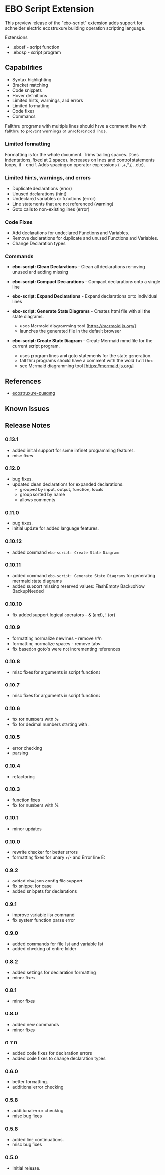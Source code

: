 # EBO Script Extension

This preview release of the "ebo-script" extension adds support for schneider electric ecostruxure building operation scripting language.

Extensions
+ .ebosf - script function
+ .ebosp - script program

## Capabilities
+ Syntax highlighting
+ Bracket matching
+ Code snippets
+ Hover definitions
+ Limited hints, warnings, and errors
+ Limited formatting
+ Code fixes
+ Commands

Fallthru programs with multiple lines should have a comment line with fallthru to prevent warnings of unreferenced lines.

### Limited formatting

Formatting is for the whole document. Trims trailing spaces. Does indentations, fixed at 2 spaces. Increases on lines and control statements loops, if - endif. Adds spacing on operator expressions (-,+,*,/, ..etc). 

### Limited hints, warnings, and errors

 + Duplicate declarations (error)
 + Unused declarations (hint)
 + Undeclared variables or functions (error)
 + Line statements that are not referenced (warning)
 + Goto calls to non-existing lines (error)

### Code Fixes

 + Add declarations for undeclared Functions and Variables.
 + Remove declarations for duplicate and unused Functions and Variables.
 + Change Declaration types  

### Commands

- __ebo-script: Clean Declarations__ - Clean all declarations removing unused and adding missing 

- __ebo-script: Compact Declarations__ - Compact declarations onto a single line

- __ebo-script: Expand Declarations__ - Expand declarations onto individual lines

- __ebo-script: Generate State Diagrams__ - Creates html file with all the state diagrams. 
    - uses Mermaid diagramming tool [https://mermaid.js.org/]
    - launches the generated file in the default browser

- __ebo-script: Create State Diagram__ - Create Mermaid mmd file for the current script program. 
    - uses program lines and goto statements for the state
    generation.
    - fall thru programs should have a comment with the word `fallthru`    
    - see Mermaid diagramming tool [https://mermaid.js.org/]

## References

 + [ecostruxure-building](https://ecostruxure-building-help.se.com/bms/home/index.castle?locale=en-US&productversion=3.1)

## Known Issues


## Release Notes

### 0.13.1

- added initial support for some infinet programming features.
- misc fixes

### 0.12.0

- bug fixes.
- updated clean declarations for expanded declarations.
    - grouped by input, output, function, locals 
    - group sorted by name
    - allows comments

### 0.11.0

- bug fixes.
- initial update for added language features.

### 0.10.12

- added command `ebo-script: Create State Diagram`

### 0.10.11

- added command `ebo-script: Generate State Diagrams` for generating mermaid state diagrams
- added support missing reserved values: FlashEmpty BackupNow BackupNeeded

### 0.10.10

- fix added support logical operators - & (and), ! (or)

### 0.10.9

- formatting normalize newlines - remove \r\n
- formatting normalize spaces - remove tabs
- fix basedon goto's were not incrementing references

### 0.10.8

- misc fixes for arguments in script functions 

### 0.10.7

- misc fixes for arguments in script functions 

### 0.10.6

- fix for numbers with % 
- fix for decimal numbers starting with . 

### 0.10.5

- error checking 
- parsing 

### 0.10.4

- refactoring 

### 0.10.3

- function fixes 
- fix for numbers with % 

### 0.10.1

- minor updates  

### 0.10.0

- rewrite checker for better errors  
- formatting fixes for unary +/- and Error line E: 

### 0.9.2

- added ebo.json config file support  
- fix snippet for case
- added snippets for declarations

### 0.9.1

- improve variable list command  
- fix system function parse error

### 0.9.0

- added commands for file list and variable list 
- added checking of entire folder

### 0.8.2

- added settings for declaration formatting 
- minor fixes 

### 0.8.1

- minor fixes 

### 0.8.0

- added new commands
- minor fixes

### 0.7.0

- added code fixes for declaration errors
- added code fixes to change declaration types

### 0.6.0

- better formatting.
- additional error checking

### 0.5.8

- additional error checking
- misc bug fixes

### 0.5.8

- added line continuations.
- misc bug fixes

### 0.5.0

- Initial release.

